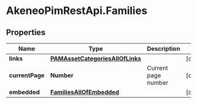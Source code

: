 # AkeneoPimRestApi.Families

## Properties

Name | Type | Description | Notes
------------ | ------------- | ------------- | -------------
**links** | [**PAMAssetCategoriesAllOfLinks**](PAMAssetCategoriesAllOfLinks.md) |  | [optional] 
**currentPage** | **Number** | Current page number | [optional] 
**embedded** | [**FamiliesAllOfEmbedded**](FamiliesAllOfEmbedded.md) |  | [optional] 


